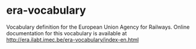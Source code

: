 # era-vocabulary
Vocabulary definition for the European Union Agency for Railways. Online documentation for this vocabulary is available at http://era.ilabt.imec.be/era-vocabulary/index-en.html
